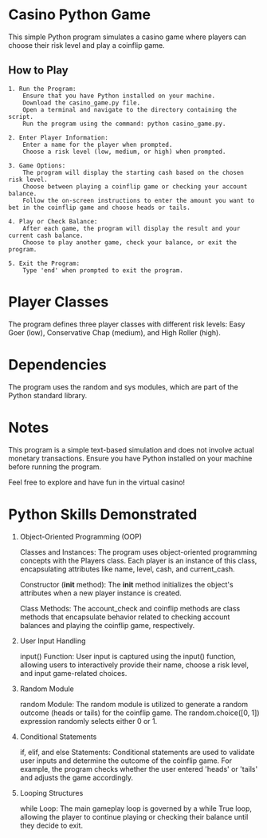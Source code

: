 # Casino Python Game

This simple Python program simulates a casino game where players can choose their risk level and play a coinflip game.

## How to Play

    1. Run the Program:
        Ensure that you have Python installed on your machine.
        Download the casino_game.py file.
        Open a terminal and navigate to the directory containing the script.
        Run the program using the command: python casino_game.py.

    2. Enter Player Information:
        Enter a name for the player when prompted.
        Choose a risk level (low, medium, or high) when prompted.

    3. Game Options:
        The program will display the starting cash based on the chosen risk level.
        Choose between playing a coinflip game or checking your account balance.
        Follow the on-screen instructions to enter the amount you want to bet in the coinflip game and choose heads or tails.

    4. Play or Check Balance:
        After each game, the program will display the result and your current cash balance.
        Choose to play another game, check your balance, or exit the program.

    5. Exit the Program:
        Type 'end' when prompted to exit the program.

# Player Classes
The program defines three player classes with different risk levels: Easy Goer (low), Conservative Chap (medium), and High Roller (high).

# Dependencies
The program uses the random and sys modules, which are part of the Python standard library.

# Notes
This program is a simple text-based simulation and does not involve actual monetary transactions.
Ensure you have Python installed on your machine before running the program.

Feel free to explore and have fun in the virtual casino!


# Python Skills Demonstrated
1. Object-Oriented Programming (OOP)

    Classes and Instances:
        The program uses object-oriented programming concepts with the Players class. Each player is an instance of this class, encapsulating attributes like name, level, cash, and current_cash.

    Constructor (__init__ method):
        The __init__ method initializes the object's attributes when a new player instance is created.

    Class Methods:
        The account_check and coinflip methods are class methods that encapsulate behavior related to checking account balances and playing the coinflip game, respectively.

2. User Input Handling

    input() Function:
        User input is captured using the input() function, allowing users to interactively provide their name, choose a risk level, and input game-related choices.

3. Random Module

    random Module:
        The random module is utilized to generate a random outcome (heads or tails) for the coinflip game. The random.choice([0, 1]) expression randomly selects either 0 or 1.

4. Conditional Statements

    if, elif, and else Statements:
        Conditional statements are used to validate user inputs and determine the outcome of the coinflip game. For example, the program checks whether the user entered 'heads' or 'tails' and adjusts the game accordingly.

5. Looping Structures

    while Loop:
        The main gameplay loop is governed by a while True loop, allowing the player to continue playing or checking their balance until they decide to exit.
